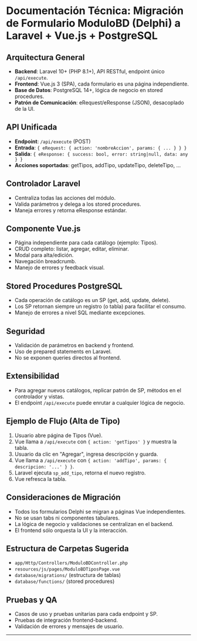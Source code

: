 # Documentación Técnica: Migración de Formulario ModuloBD (Delphi) a Laravel + Vue.js + PostgreSQL

## Arquitectura General
- **Backend**: Laravel 10+ (PHP 8.1+), API RESTful, endpoint único `/api/execute`.
- **Frontend**: Vue.js 3 (SPA), cada formulario es una página independiente.
- **Base de Datos**: PostgreSQL 14+, lógica de negocio en stored procedures.
- **Patrón de Comunicación**: eRequest/eResponse (JSON), desacoplado de la UI.

## API Unificada
- **Endpoint**: `/api/execute` (POST)
- **Entrada**: `{ eRequest: { action: 'nombreAccion', params: { ... } } }`
- **Salida**: `{ eResponse: { success: bool, error: string|null, data: any } }`
- **Acciones soportadas**: getTipos, addTipo, updateTipo, deleteTipo, ...

## Controlador Laravel
- Centraliza todas las acciones del módulo.
- Valida parámetros y delega a los stored procedures.
- Maneja errores y retorna eResponse estándar.

## Componente Vue.js
- Página independiente para cada catálogo (ejemplo: Tipos).
- CRUD completo: listar, agregar, editar, eliminar.
- Modal para alta/edición.
- Navegación breadcrumb.
- Manejo de errores y feedback visual.

## Stored Procedures PostgreSQL
- Cada operación de catálogo es un SP (get, add, update, delete).
- Los SP retornan siempre un registro (o tabla) para facilitar el consumo.
- Manejo de errores a nivel SQL mediante excepciones.

## Seguridad
- Validación de parámetros en backend y frontend.
- Uso de prepared statements en Laravel.
- No se exponen queries directos al frontend.

## Extensibilidad
- Para agregar nuevos catálogos, replicar patrón de SP, métodos en el controlador y vistas.
- El endpoint `/api/execute` puede enrutar a cualquier lógica de negocio.

## Ejemplo de Flujo (Alta de Tipo)
1. Usuario abre página de Tipos (Vue).
2. Vue llama a `/api/execute` con `{ action: 'getTipos' }` y muestra la tabla.
3. Usuario da clic en "Agregar", ingresa descripción y guarda.
4. Vue llama a `/api/execute` con `{ action: 'addTipo', params: { descripcion: '...' } }`.
5. Laravel ejecuta `sp_add_tipo`, retorna el nuevo registro.
6. Vue refresca la tabla.

## Consideraciones de Migración
- Todos los formularios Delphi se migran a páginas Vue independientes.
- No se usan tabs ni componentes tabulares.
- La lógica de negocio y validaciones se centralizan en el backend.
- El frontend sólo orquesta la UI y la interacción.

## Estructura de Carpetas Sugerida
- `app/Http/Controllers/ModuloBDController.php`
- `resources/js/pages/ModuloBDTiposPage.vue`
- `database/migrations/` (estructura de tablas)
- `database/functions/` (stored procedures)

## Pruebas y QA
- Casos de uso y pruebas unitarias para cada endpoint y SP.
- Pruebas de integración frontend-backend.
- Validación de errores y mensajes de usuario.

---
